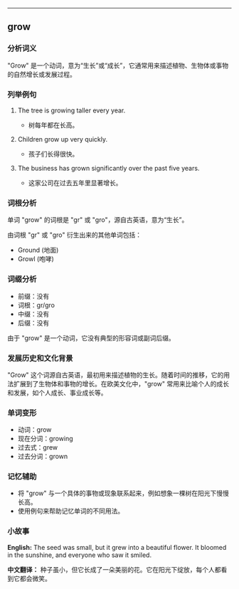 
---------------
## grow
### 分析词义
"Grow" 是一个动词，意为“生长”或“成长”，它通常用来描述植物、生物体或事物的自然增长或发展过程。

### 列举例句
1. The tree is growing taller every year.
   - 树每年都在长高。

2. Children grow up very quickly.
   - 孩子们长得很快。

3. The business has grown significantly over the past five years.
   - 这家公司在过去五年里显著增长。

### 词根分析
单词 "grow" 的词根是 "gr" 或 "gro"，源自古英语，意为“生长”。

由词根 "gr" 或 "gro" 衍生出来的其他单词包括：
- Ground (地面)
- Growl (咆哮)

### 词缀分析
- 前缀：没有
- 词根：gr/gro
- 中缀：没有
- 后缀：没有

由于 "grow" 是一个动词，它没有典型的形容词或副词后缀。

### 发展历史和文化背景
"Grow" 这个词源自古英语，最初用来描述植物的生长。随着时间的推移，它的用法扩展到了生物体和事物的增长。在欧美文化中，"grow" 常用来比喻个人的成长和发展，如个人成长、事业成长等。

### 单词变形
- 动词：grow
- 现在分词：growing
- 过去式：grew
- 过去分词：grown

### 记忆辅助
- 将 "grow" 与一个具体的事物或现象联系起来，例如想象一棵树在阳光下慢慢长高。
- 使用例句来帮助记忆单词的不同用法。

### 小故事
**English:**
The seed was small, but it grew into a beautiful flower. It bloomed in the sunshine, and everyone who saw it smiled.

**中文翻译：**
种子虽小，但它长成了一朵美丽的花。它在阳光下绽放，每个人都看到它都会微笑。

